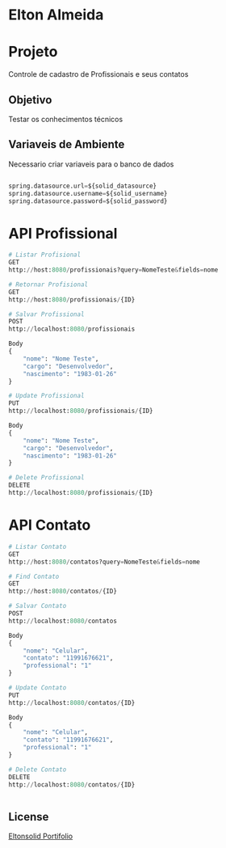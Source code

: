 # Elton Almeida

# Projeto

Controle de cadastro de Profissionais e seus contatos

## Objetivo

Testar os conhecimentos técnicos

## Variaveis de Ambiente

Necessario criar variaveis para o banco de dados

```python

spring.datasource.url=${solid_datasource}
spring.datasource.username=${solid_username}
spring.datasource.password=${solid_password}

```

# API Profissional

```python
# Listar Profisional 
GET
http://host:8080/profissionais?query=NomeTeste&fields=nome

# Retornar Profisional 
GET
http://host:8080/profissionais/{ID}

# Salvar Profissional
POST
http://localhost:8080/profissionais

Body
{
    "nome": "Nome Teste",
    "cargo": "Desenvolvedor",
    "nascimento": "1983-01-26"    
}

# Update Profissional
PUT
http://localhost:8080/profissionais/{ID}

Body
{
    "nome": "Nome Teste",
    "cargo": "Desenvolvedor",
    "nascimento": "1983-01-26"    
}

# Delete Profissional
DELETE
http://localhost:8080/profissionais/{ID}
```

# API Contato

```python
# Listar Contato
GET
http://host:8080/contatos?query=NomeTeste&fields=nome

# Find Contato
GET
http://host:8080/contatos/{ID}

# Salvar Contato
POST
http://localhost:8080/contatos

Body
{
    "nome": "Celular",
    "contato": "11991676621",
    "professional": "1"
}

# Update Contato
PUT
http://localhost:8080/contatos/{ID}

Body
{
    "nome": "Celular",
    "contato": "11991676621",
    "professional": "1"
}

# Delete Contato
DELETE
http://localhost:8080/contatos/{ID}



```
## License

[Eltonsolid Portifolio](https://eltonsolid.com/)
